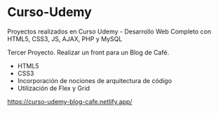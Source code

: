 # Curso-Udemy
Proyectos realizados en Curso Udemy - Desarrollo Web Completo con HTML5, CSS3, JS, AJAX, PHP y MySQL

Tercer Proyecto. 
Realizar un front para un Blog de Café.

- HTML5
- CSS3
- Incorporación de nociones de arquitectura de código
- Utilización de Flex y Grid

https://curso-udemy-blog-cafe.netlify.app/
